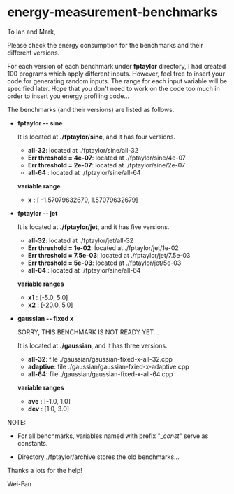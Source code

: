 # energy-measurement-benchmarks


To Ian and Mark, 

Please check the energy consumption for the benchmarks and their different versions. 

For each version of each benchmark under **fptaylor** directory, 
I had created 100 programs which apply different inputs. 
However, feel free to insert your code for generating random inputs. 
The range for each input variable will be specified later. 
Hope that you don't need to work on the code too much in order to insert you energy profiling code... 



The benchmarks (and their versions) are listed as follows. 

- **fptaylor -- sine**

  It is located at **./fptaylor/sine**, and it has four versions. 
  * **all-32**: located at ./fptaylor/sine/all-32 
  * **Err threshold = 4e-07**: located at ./fptaylor/sine/4e-07
  * **Err threshold = 2e-07**: located at ./fptaylor/sine/2e-07
  * **all-64** : located at ./fptaylor/sine/all-64

  **variable range** 
  * **x** : [ -1.57079632679, 1.57079632679] 


- **fptaylor -- jet** 

  It is located at **./fptaylor/jet**, and it has five versions. 

  * **all-32**: located at ./fptaylor/jet/all-32 
  * **Err threshold = 1e-02**: located at ./fptaylor/jet/1e-02 
  * **Err threshold = 7.5e-03**: located at ./fptaylor/jet/7.5e-03 
  * **Err threshold = 5e-03**: located at ./fptaylor/jet/5e-03 
  * **all-64** : located at ./fptaylor/sine/all-64 

  **variable ranges**
  * **x1** : [-5.0, 5.0] 
  * **x2** : [-20.0, 5.0] 


- **gaussian -- fixed x**

  SORRY, THIS BENCHMARK IS NOT READY YET...  

  It is located at **./gaussian**, and it has three versions. 

  * **all-32**: file ./gaussian/gaussian-fixed-x-all-32.cpp 
  * **adaptive**: file ./gaussian/gaussian-fxied-x-adaptive.cpp 
  * **all-64**: file ./gaussian/gaussian-fixed-x-all-64.cpp 

  **variable ranges** 
  * **ave** : [-1.0, 1.0] 
  * **dev** : [1.0, 3.0] 
  


NOTE: 

- For all benchmarks, variables named with prefix "__const_" serve as constants. 

- Directory ./fptaylor/archive stores the old benchmarks... 


Thanks a lots for the help! 

Wei-Fan 